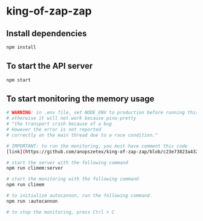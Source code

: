 # king-of-zap-zap

## Install dependencies

```bash
npm install
```

## To start the API server

```bash
npm start
```

## To start monitoring the memory usage

```sh
# WARNING: in .env file, set NODE_ENV to production before running this command, 
# otherwise it will not work because pino-pretty 
# "the transport crash because of a bug  
# However the error is not reported 
# correctly on the main thread due to a race condition."

# IMPORTANT: to run the monitoring, you must have comment this code
[link](https://github.com/anopszetex/king-of-zap-zap/blob/c23e73823a4326312e80f3f0d756386ad004a354/src/routes/index.js#L57-L63)

# start the server with the following command
npm run climem:server

# start the monitoring with the following command
npm run climem

# to initialize autocannon, run the following command
npm run :autocannon

# to stop the monitoring, press Ctrl + C
```
